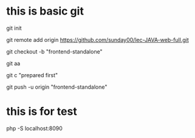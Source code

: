 # this is basic git
git init

git remote add origin https://github.com/sunday00/lec-JAVA-web-full.git

git checkout -b "frontend-standalone"

git aa

git c "prepared first"

git push -u origin "frontend-standalone"

# this is for test
php -S localhost:8090
